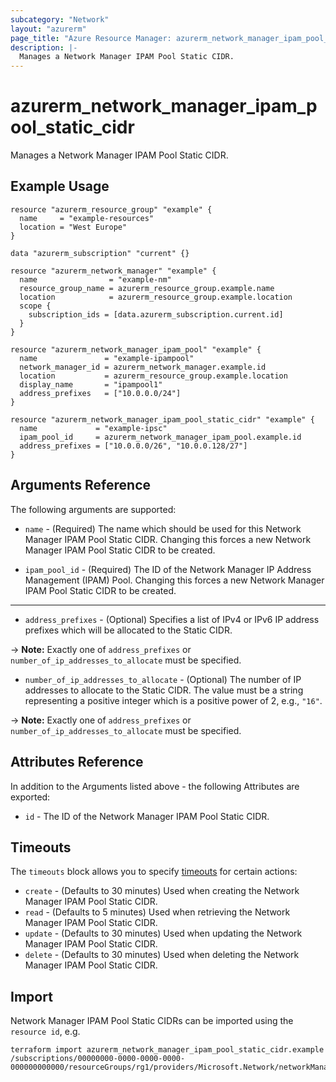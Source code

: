 ```yaml
---
subcategory: "Network"
layout: "azurerm"
page_title: "Azure Resource Manager: azurerm_network_manager_ipam_pool_static_cidr"
description: |-
  Manages a Network Manager IPAM Pool Static CIDR.
---
```


# azurerm_network_manager_ipam_pool_static_cidr

Manages a Network Manager IPAM Pool Static CIDR.

## Example Usage

```hcl
resource "azurerm_resource_group" "example" {
  name     = "example-resources"
  location = "West Europe"
}

data "azurerm_subscription" "current" {}

resource "azurerm_network_manager" "example" {
  name                = "example-nm"
  resource_group_name = azurerm_resource_group.example.name
  location            = azurerm_resource_group.example.location
  scope {
    subscription_ids = [data.azurerm_subscription.current.id]
  }
}

resource "azurerm_network_manager_ipam_pool" "example" {
  name               = "example-ipampool"
  network_manager_id = azurerm_network_manager.example.id
  location           = azurerm_resource_group.example.location
  display_name       = "ipampool1"
  address_prefixes   = ["10.0.0.0/24"]
}

resource "azurerm_network_manager_ipam_pool_static_cidr" "example" {
  name             = "example-ipsc"
  ipam_pool_id     = azurerm_network_manager_ipam_pool.example.id
  address_prefixes = ["10.0.0.0/26", "10.0.0.128/27"]
}
```

## Arguments Reference

The following arguments are supported:

* `name` - (Required) The name which should be used for this Network Manager IPAM Pool Static CIDR. Changing this forces a new Network Manager IPAM Pool Static CIDR to be created.

* `ipam_pool_id` - (Required) The ID of the Network Manager IP Address Management (IPAM) Pool. Changing this forces a new Network Manager IPAM Pool Static CIDR to be created.

---

* `address_prefixes` - (Optional) Specifies a list of IPv4 or IPv6 IP address prefixes which will be allocated to the Static CIDR.

-> **Note:** Exactly one of `address_prefixes` or `number_of_ip_addresses_to_allocate` must be specified.

* `number_of_ip_addresses_to_allocate` - (Optional) The number of IP addresses to allocate to the Static CIDR. The value must be a string representing a positive integer which is a positive power of 2, e.g., `"16"`.

-> **Note:** Exactly one of `address_prefixes` or `number_of_ip_addresses_to_allocate` must be specified.

## Attributes Reference

In addition to the Arguments listed above - the following Attributes are exported:

* `id` - The ID of the Network Manager IPAM Pool Static CIDR.

## Timeouts

The `timeouts` block allows you to specify [timeouts](https://www.terraform.io/language/resources/syntax#operation-timeouts) for certain actions:

* `create` - (Defaults to 30 minutes) Used when creating the Network Manager IPAM Pool Static CIDR.
* `read` - (Defaults to 5 minutes) Used when retrieving the Network Manager IPAM Pool Static CIDR.
* `update` - (Defaults to 30 minutes) Used when updating the Network Manager IPAM Pool Static CIDR.
* `delete` - (Defaults to 30 minutes) Used when deleting the Network Manager IPAM Pool Static CIDR.

## Import

Network Manager IPAM Pool Static CIDRs can be imported using the `resource id`, e.g.

```shell
terraform import azurerm_network_manager_ipam_pool_static_cidr.example /subscriptions/00000000-0000-0000-0000-000000000000/resourceGroups/rg1/providers/Microsoft.Network/networkManagers/manager1/ipamPools/pool1/staticCidrs/cidr1
```
